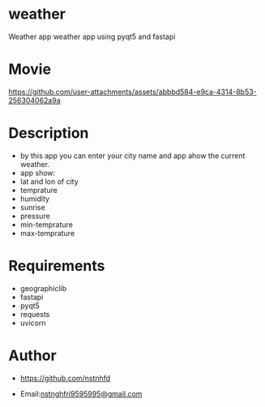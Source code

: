 # weather
Weather app
weather app using pyqt5 and fastapi
# Movie
https://github.com/user-attachments/assets/abbbd584-e9ca-4314-8b53-256304062a9a
# Description
- by this app you can enter your city name and app ahow the current weather.
- app show:
- lat and lon of city 
- temprature
- humidity
- sunrise
- pressure
- min-temprature
- max-temprature
# Requirements
- geographiclib
- fastapi
- pyqt5
- requests
- uvicorn
# Author
- https://github.com/nstnhfd
* Email:nstnghfri9595995@gmail.com

